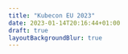 ```yaml
---
title: "Kubecon EU 2023"
date: 2023-01-14T20:16:44+01:00
draft: true
layoutBackgroundBlur: true
---
```



